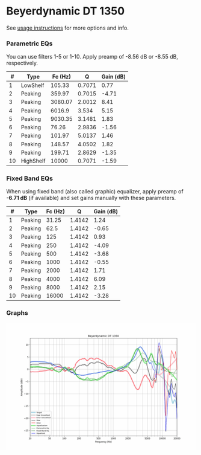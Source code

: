 # Beyerdynamic DT 1350
See [usage instructions](https://github.com/jaakkopasanen/AutoEq#usage) for more options and info.

### Parametric EQs
You can use filters 1-5 or 1-10. Apply preamp of -8.56 dB or -8.55 dB, respectively.

|   # | Type      |   Fc (Hz) |      Q |   Gain (dB) |
|-----|-----------|-----------|--------|-------------|
|   1 | LowShelf  |    105.33 | 0.7071 |        0.77 |
|   2 | Peaking   |    359.97 | 0.7015 |       -4.71 |
|   3 | Peaking   |   3080.07 | 2.0012 |        8.41 |
|   4 | Peaking   |   6016.9  | 3.534  |        5.15 |
|   5 | Peaking   |   9030.35 | 3.1481 |        1.83 |
|   6 | Peaking   |     76.26 | 2.9836 |       -1.56 |
|   7 | Peaking   |    101.97 | 5.0137 |        1.46 |
|   8 | Peaking   |    148.57 | 4.0502 |        1.82 |
|   9 | Peaking   |    199.71 | 2.8629 |       -1.35 |
|  10 | HighShelf |  10000    | 0.7071 |       -1.59 |

### Fixed Band EQs
When using fixed band (also called graphic) equalizer, apply preamp of **-6.71 dB** (if available) and set gains manually with these parameters.

|   # | Type    |   Fc (Hz) |      Q |   Gain (dB) |
|-----|---------|-----------|--------|-------------|
|   1 | Peaking |     31.25 | 1.4142 |        1.24 |
|   2 | Peaking |     62.5  | 1.4142 |       -0.65 |
|   3 | Peaking |    125    | 1.4142 |        0.93 |
|   4 | Peaking |    250    | 1.4142 |       -4.09 |
|   5 | Peaking |    500    | 1.4142 |       -3.68 |
|   6 | Peaking |   1000    | 1.4142 |       -0.55 |
|   7 | Peaking |   2000    | 1.4142 |        1.71 |
|   8 | Peaking |   4000    | 1.4142 |        6.09 |
|   9 | Peaking |   8000    | 1.4142 |        2.15 |
|  10 | Peaking |  16000    | 1.4142 |       -3.28 |

### Graphs
![](./Beyerdynamic%20DT%201350.png)
